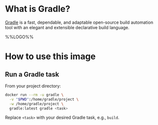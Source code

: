 # What is Gradle?

[Gradle](https://gradle.org/) is a fast, dependable, and adaptable open-source build automation tool with an elegant and extensible declarative build language.

%%LOGO%%

# How to use this image

## Run a Gradle task

From your project directory:

```bash
docker run --rm -u gradle \
  -v "$PWD":/home/gradle/project \
  -w /home/gradle/project \
  gradle:latest gradle <task>
```

Replace `<task>` with your desired Gradle task, e.g., `build`.
